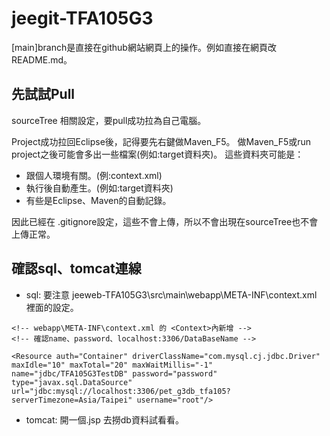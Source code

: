 # jeegit-TFA105G3
[main]branch是直接在github網站網頁上的操作。例如直接在網頁改README.md。

## 先試試Pull
sourceTree 相關設定，要pull成功拉為自己電腦。

Project成功拉回Eclipse後，記得要先右鍵做Maven_F5。
做Maven_F5或run project之後可能會多出一些檔案(例如:target資料夾)。
這些資料夾可能是：
- 跟個人環境有關。(例:context.xml)
- 執行後自動產生。(例如:target資料夾)
- 有些是Eclipse、Maven的自動記錄。

因此已經在 .gitignore設定，這些不會上傳，所以不會出現在sourceTree也不會上傳正常。

## 確認sql、tomcat連線
- sql: 要注意 jeeweb-TFA105G3\src\main\webapp\META-INF\context.xml 裡面的設定。

```xml=
<!-- webapp\META-INF\context.xml 的 <Context>內新增 -->
<!-- 確認name、password、localhost:3306/DataBaseName -->

<Resource auth="Container" driverClassName="com.mysql.cj.jdbc.Driver" maxIdle="10" maxTotal="20" maxWaitMillis="-1" name="jdbc/TFA105G3TestDB" password="password" type="javax.sql.DataSource" url="jdbc:mysql://localhost:3306/pet_g3db_tfa105?serverTimezone=Asia/Taipei" username="root"/>
```

- tomcat: 開一個.jsp 去撈db資料試看看。
